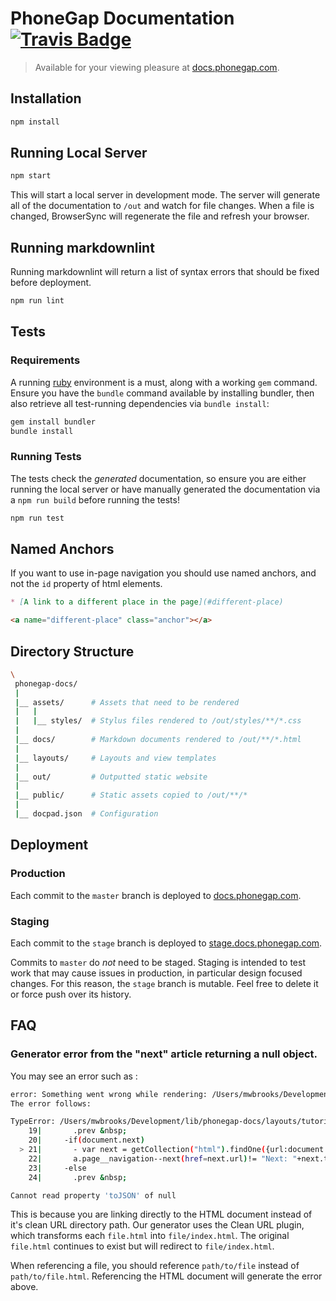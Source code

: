 # PhoneGap Documentation [![Travis Badge](https://travis-ci.org/phonegap/phonegap-docs.svg)](https://travis-ci.org/phonegap/phonegap-docs/)

> Available for your viewing pleasure at [docs.phonegap.com](http://docs.phonegap.com/).

## Installation

```bash
npm install
```

## Running Local Server

```bash
npm start
```

This will start a local server in development mode. The server will generate
all of the documentation to `/out` and watch for file changes. When a file is
changed, BrowserSync will regenerate the file and refresh your browser.

## Running markdownlint

Running markdownlint will return a list of syntax errors that should be fixed
before deployment.

```bash
npm run lint
```

## Tests

### Requirements

A running [ruby](https://www.ruby-lang.org/en/) environment is a must, along
with a working `gem` command. Ensure you have the `bundle` command available
by installing bundler, then also retrieve all test-running dependencies via
`bundle install`:

```bash
gem install bundler
bundle install
```

### Running Tests

The tests check the _generated_ documentation, so ensure you are either running
the local server or have manually generated the documentation via a `npm run
build` before running the tests!

```bash
npm run test
```

## Named Anchors

If you want to use in-page navigation you should use named anchors, and not the
`id` property of html elements.

```markdown
* [A link to a different place in the page](#different-place)

<a name="different-place" class="anchor"></a>
```

## Directory Structure

```sh
\
 phonegap-docs/
 |
 |__ assets/      # Assets that need to be rendered
 |   |
 |   |__ styles/  # Stylus files rendered to /out/styles/**/*.css
 |
 |__ docs/        # Markdown documents rendered to /out/**/*.html
 |
 |__ layouts/     # Layouts and view templates
 |
 |__ out/         # Outputted static website
 |
 |__ public/      # Static assets copied to /out/**/*
 |
 |__ docpad.json  # Configuration
```

## Deployment

### Production

Each commit to the `master` branch is deployed to [docs.phonegap.com](http://docs.phonegap.com).

### Staging

Each commit to the `stage` branch is deployed to [stage.docs.phonegap.com](http://stage.docs.phonegap.com).

Commits to `master` do _not_ need to be staged. Staging is intended to test
work that may cause issues in production, in particular design focused changes.
For this reason, the `stage` branch is mutable. Feel free to delete it or force
push over its history.

## FAQ

### Generator error from the "next" article returning a null object.

You may see an error such as :

```bash
error: Something went wrong while rendering: /Users/mwbrooks/Development/lib/phonegap-docs/docs/tutorials/optimize/index.html.jade
The error follows:

TypeError: /Users/mwbrooks/Development/lib/phonegap-docs/layouts/tutorialspage.html.jade:21
    19|       .prev &nbsp;
    20|     -if(document.next)
  > 21|       - var next = getCollection("html").findOne({url:document.next}).toJSON();
    22|       a.page__navigation--next(href=next.url)!= "Next: "+next.title
    23|     -else
    24|       .prev &nbsp;

Cannot read property 'toJSON' of null
```

This is because you are linking directly to the HTML document instead of it's
clean URL directory path. Our generator uses the Clean URL plugin, which
transforms each `file.html` into `file/index.html`. The original `file.html`
continues to exist but will redirect to `file/index.html`.

When referencing a file, you should reference `path/to/file` instead of
`path/to/file.html`. Referencing the HTML document will generate the error above.
